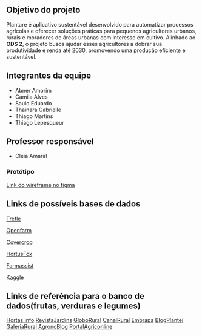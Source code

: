 ## Objetivo do projeto

Plantare é aplicativo sustentável desenvolvido para automatizar processos agrícolas e oferecer soluções práticas para pequenos agricultores urbanos, rurais e moradores de áreas urbanas com interesse em cultivo. Alinhado ao **ODS 2**, o projeto busca ajudar esses agricultores a dobrar sua produtividade e renda até 2030, promovendo uma produção eficiente e sustentável.

## Integrantes da equipe

* Abner Amorim
* Camila Alves
* Saulo Eduardo
* Thainara Gabrielle
* Thiago Martins
* Thiago Lepesqueur 

## Professor responsável 

* Cleia Amaral

### Protótipo 

[Link do wireframe no figma](https://www.figma.com/design/XWoEAcVqHS0cNm98Vy9Khd/PLANTARE?node-id=0-1&t=5tXYSJoJnnZqS4p9-1)


## Links de possíveis bases de dados

[Trefle](https://trefle.io/)

[Openfarm](https://openfarm.cc/en)

[Covercrop](https://sarep.ucdavis.edu/covercrop)

[HortusFox](https://github.com/danielbrendel/hortusfox-web)

[Farmassist](https://github.com/farmassistX/farmassist)

[Kaggle](https://www.kaggle.com/datasets/idhytm/dataset-frutas-legumes-e-verduras-pt-br/data?select=db-verduras.txt)

## Links de referência para o banco de dados(frutas, verduras e legumes)

[Hortas.info](https://hortas.info/)
[RevistaJardins](https://revistajardins.pt/plantas/horticolas/)
[GloboRural](https://globorural.globo.com/)
[CanalRural](https://www.canalrural.com.br/agricultura/hortifruti)
[Embrapa](https://www.embrapa.br/)
[BlogPlantei](https://blog.plantei.com.br/como-plantar-abacate/)
[GaleriaRural](https://galeriarural.com.br/)
[AgronoBlog](https://agronoblog.com/agricultura-pt)
[PortalAgriconline](https://agriconline.com.br/portal/)
